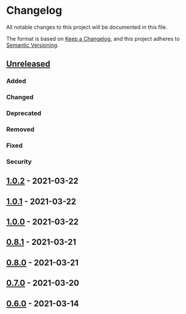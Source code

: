 # Changelog

All notable changes to this project will be documented in this file.

The format is based on [Keep a Changelog](https://keepachangelog.com/en/1.0.0/),
and this project adheres to [Semantic Versioning](https://semver.org/spec/v2.0.0.html).

## [Unreleased]
### Added
### Changed
### Deprecated
### Removed
### Fixed
### Security

## [1.0.2] - 2021-03-22

## [1.0.1] - 2021-03-22

## [1.0.0] - 2021-03-22

## [0.8.1] - 2021-03-21

## [0.8.0] - 2021-03-21

## [0.7.0] - 2021-03-20

## [0.6.0] - 2021-03-14


[Unreleased]: https://github.com/andybezaire/Authentication/compare/v1.0.2...HEAD
[1.0.2]: https://github.com/andybezaire/Authentication/compare/1.0.1...1.0.2
[1.0.1]: https://github.com/andybezaire/Authentication/compare/1.0.0...1.0.1
[1.0.0]: https://github.com/andybezaire/Authentication/compare/0.8.1...1.0.0
[0.8.1]: https://github.com/andybezaire/Authentication/compare/0.8.0...0.8.1
[0.8.0]: https://github.com/andybezaire/Authentication/compare/0.7.0...0.8.0
[0.7.0]: https://github.com/andybezaire/Authentication/compare/0.6.0...0.7.0
[0.6.0]: https://github.com/andybezaire/Authentication/releases/tag/0.6.0
